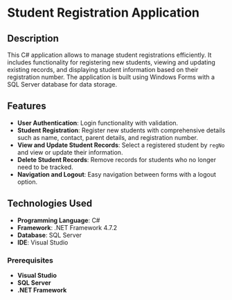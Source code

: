 # Student Registration Application

## Description
This C# application allows to manage student registrations efficiently. It includes functionality for registering new students, viewing and updating existing records, and displaying student information based on their registration number. The application is built using Windows Forms with a SQL Server database for data storage.

## Features
- **User Authentication**: Login functionality with validation.
- **Student Registration**: Register new students with comprehensive details such as name, contact, parent details, and registration number.
- **View and Update Student Records**: Select a registered student by `regNo` and view or update their information.
- **Delete Student Records**: Remove records for students who no longer need to be tracked.
- **Navigation and Logout**: Easy navigation between forms with a logout option.

## Technologies Used
- **Programming Language**: C#
- **Framework**: .NET Framework 4.7.2
- **Database**: SQL Server
- **IDE**: Visual Studio

### Prerequisites
- **Visual Studio**
- **SQL Server**
- **.NET Framework**
